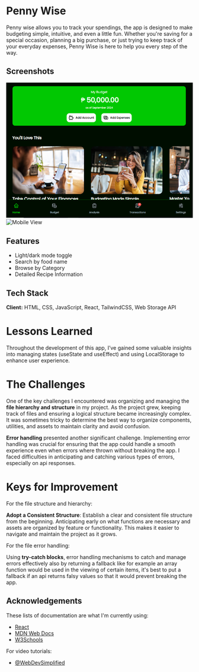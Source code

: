 # Penny Wise

Penny wise allows you to track your spendings, the app is designed to make budgeting simple, intuitive, and even a little fun. Whether you're saving for a special occasion, planning a big purchase, or just trying to keep track of your everyday expenses, Penny Wise is here to help you every step of the way.

## Screenshots

![FHD](src/screenshots/fhd.png)
![Mobile View](src/screenshots/mobile.png)

## Features

- Light/dark mode toggle
- Search by food name
- Browse by Category
- Detailed Recipe Information

## Tech Stack

**Client:** HTML, CSS, JavaScript, React, TailwindCSS, Web Storage API

# Lessons Learned

Throughout the development of this app, I’ve gained some valuable insights into managing states (useState and useEffect) and using LocalStorage to enhance user experience.

# The Challenges

One of the key challenges I encountered was organizing and managing the **file hierarchy and structure** in my project. As the project grew, keeping track of files and ensuring a logical structure became increasingly complex. It was sometimes tricky to determine the best way to organize components, utilities, and assets to maintain clarity and avoid confusion.

**Error handling** presented another significant challenge. Implementing error handling was crucial for ensuring that the app could handle a smooth experience even when errors where thrown without breaking the app. I faced difficulties in anticipating and catching various types of errors, especially on api responses.

# Keys for Improvement

For the file structure and hierarchy:

**Adopt a Consistent Structure**: Establish a clear and consistent file structure from the beginning. Anticipating early on what functions are necessary and assets are organized by feature or functionality. This makes it easier to navigate and maintain the project as it grows.

For the file error handling:

Using **try-catch blocks**, error handling mechanisms to catch and manage errors effectively also by returning a fallback like for example an array function would be used in the viewing of certain items, it's best to put a fallback if an api returns falsy values so that it would prevent breaking the app.

## Acknowledgements

These lists of documentation are what I'm currently using:

- [React](https://react.dev/)
- [MDN Web Docs](https://developer.mozilla.org/)
- [W3Schools](https://www.w3schools.com/)

For video tutorials:

- [@WebDevSimplified](https://www.youtube.com/c/webdevsimplified)

